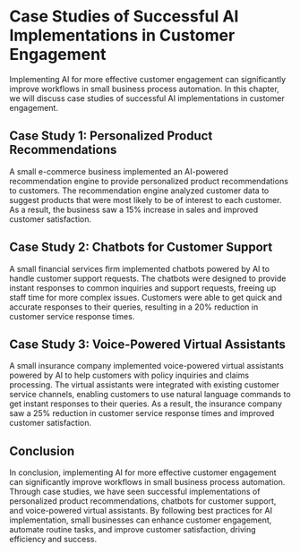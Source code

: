 Case Studies of Successful AI Implementations in Customer Engagement
=======================================================================================================================================

Implementing AI for more effective customer engagement can significantly improve workflows in small business process automation. In this chapter, we will discuss case studies of successful AI implementations in customer engagement.

Case Study 1: Personalized Product Recommendations
--------------------------------------------------

A small e-commerce business implemented an AI-powered recommendation engine to provide personalized product recommendations to customers. The recommendation engine analyzed customer data to suggest products that were most likely to be of interest to each customer. As a result, the business saw a 15% increase in sales and improved customer satisfaction.

Case Study 2: Chatbots for Customer Support
-------------------------------------------

A small financial services firm implemented chatbots powered by AI to handle customer support requests. The chatbots were designed to provide instant responses to common inquiries and support requests, freeing up staff time for more complex issues. Customers were able to get quick and accurate responses to their queries, resulting in a 20% reduction in customer service response times.

Case Study 3: Voice-Powered Virtual Assistants
----------------------------------------------

A small insurance company implemented voice-powered virtual assistants powered by AI to help customers with policy inquiries and claims processing. The virtual assistants were integrated with existing customer service channels, enabling customers to use natural language commands to get instant responses to their queries. As a result, the insurance company saw a 25% reduction in customer service response times and improved customer satisfaction.

Conclusion
----------

In conclusion, implementing AI for more effective customer engagement can significantly improve workflows in small business process automation. Through case studies, we have seen successful implementations of personalized product recommendations, chatbots for customer support, and voice-powered virtual assistants. By following best practices for AI implementation, small businesses can enhance customer engagement, automate routine tasks, and improve customer satisfaction, driving efficiency and success.
